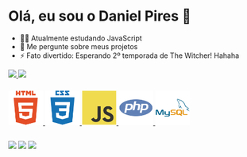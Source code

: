 <h1>Olá, eu sou o Daniel Pires 👋</h1>

<ul>
  <li>🐱‍🏍 Atualmente estudando JavaScript</li>
  <li>💬 Me pergunte sobre meus projetos</li>
  <li>⚡ Fato divertido: Esperando 2º temporada de The Witcher! Hahaha</li>
</ul>

<div>
  <a href="https://github.com/danielspires" target="_blank">
  <img height="190px" src="https://github-readme-stats.vercel.app/api?username=danielspires&count_private=true&show_icons=true&locale=pt-br&theme=material-palenight&text_color=fff">
  <img height="190px" src="https://github-readme-stats.vercel.app/api/top-langs/?username=danielspires&layout=compact&locale=pt-br&theme=material-palenight&text_color=fff">
</div>
  
  ###
  
<div margin-top="50px">
  <img height="70px" width="70px" src="https://github.com/devicons/devicon/blob/master/icons/html5/html5-plain-wordmark.svg">
  <img height="70px" width="70px" src="https://github.com/devicons/devicon/blob/master/icons/css3/css3-plain-wordmark.svg">
  <img height="70px" width="70px" src="https://github.com/devicons/devicon/blob/master/icons/javascript/javascript-original.svg">
  <img height="70px" width="70px" src="https://github.com/devicons/devicon/blob/master/icons/php/php-plain.svg">
  <img height="70px" width="70px" src="https://github.com/devicons/devicon/blob/master/icons/mysql/mysql-original-wordmark.svg">
</div>
  
  ##

<div>
  <a href="https://www.twitter.com/gandroid1" target="_blank"><img src="https://img.shields.io/badge/Twitter-1DA1F2?style=for-the-badge&logo=twitter&logoColor=white"></a>
  <a href="https://www.linkedin.com/in/daniel-pires-a65502213/" target="_blank"><img src="https://img.shields.io/badge/LinkedIn-0077B5?style=for-the-badge&logo=linkedin&logoColor=white"></a>
  <a href="https://mail.google.com/mail/u/0/#inbox?compose=GTvVlcSKjRRPhChzCXCJcVMfNzhvzrqVfDQWsKBgGXfzBhWPtVwWXcqLTGRTbTBqzJtBvHhNmfxGh" target="_blank"><img src="https://img.shields.io/badge/Gmail-D14836?style=for-the-badge&logo=gmail&logoColor=white"></a>
</div>

<!--
**danielspires/danielspires** is a ✨ _special_ ✨ repository because its `README.md` (this file) appears on your GitHub profile.

Here are some ideas to get you started:

- 🔭 I’m currently working on ...
- 🌱 I’m currently learning ...
- 👯 I’m looking to collaborate on ...
- 🤔 I’m looking for help with ...
- 💬 Ask me about ...
- 📫 How to reach me: ...
- 😄 Pronouns: ...
- ⚡ Fun fact: ...
-->

